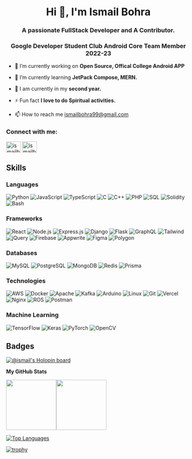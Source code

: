 <h1 align="center">Hi 👋, I'm Ismail Bohra</h1>
<h3 align="center">A passionate FullStack Developer and A Contributor.</h3>
<h3 align="center">Google Developer Student Club Android Core Team Member 2022-23</h3>
 
- 🔭 I’m currently working on **Open Source, Offical College Android APP**

- 🌱 I’m currently learning **JetPack Compose, MERN.**

- 🏫 I am currently in my **second year.**

- ⚡ Fun fact **I love to do Spiritual activities.**

- 📫 How to reach me ismailbohra99@gmail.com

<h3 align="left">Connect with me:</h3>
<p align="left">
<a href="https://linkedin.com/in/ismail-bohra-2387641b9" target="blank"><img align="center" src="https://raw.githubusercontent.com/rahuldkjain/github-profile-readme-generator/master/src/images/icons/Social/linked-in-alt.svg" alt="ismailbohra" height="30" width="40" /></a>
<a href="https://instagram.com/ismail_bohra7112" target="blank"><img align="center" src="https://raw.githubusercontent.com/rahuldkjain/github-profile-readme-generator/master/src/images/icons/Social/instagram.svg" alt="ismailbohra" height="30" width="40" /></a>
</p>

## Skills

### Languages

![Python](https://img.shields.io/badge/-Python-000?&logo=Python)
![JavaScript](https://img.shields.io/badge/-JavaScript-000?&logo=JavaScript)
![TypeScript](https://img.shields.io/badge/-TypeScript-000?&logo=TypeScript)
![C](https://img.shields.io/badge/-C-000?&logo=C)
![C++](https://img.shields.io/badge/-C++-000?&logo=c%2b%2b&logoColor=00599C)
![PHP](https://img.shields.io/badge/-PHP-000?&logo=PHP)
![SQL](https://img.shields.io/badge/-SQL-000?&logo=MySQL)
![Solidity](https://img.shields.io/badge/-Solidity-000?&logo=Solidity)
![Bash](https://img.shields.io/badge/-Bash-000?&logo=Shell)

### Frameworks

![React](https://img.shields.io/badge/-React-000?&logo=React)
![Node.js](https://img.shields.io/badge/-Node.js-000?&logo=node.js)
![Express.js](https://img.shields.io/badge/-ExpressJS-000?&logo=Express)
![Django](https://img.shields.io/badge/-Django-000?&logo=Django)
![Flask](https://img.shields.io/badge/-Flask-000?&logo=Flask)
![GraphQL](https://img.shields.io/badge/-GraphQL-000?&logo=GraphQL)
![Tailwind](https://img.shields.io/badge/-Tailwind-000?&logo=TailwindCSS)
![jQuery](https://img.shields.io/badge/-jQuery-000?&logo=jQuery)
![Firebase](https://img.shields.io/badge/-Firebase-000?&logo=Firebase)
![Appwrite](https://img.shields.io/badge/-Appwrite-000?&logo=Appwrite)
![Figma](https://img.shields.io/badge/-Figma-000?&logo=Figma)
![Polygon](https://img.shields.io/badge/-Polygon-000?&logo=Polygon)


### Databases

![MySQL](https://img.shields.io/badge/-MySQL-000?&logo=mysql)
![PostgreSQL](https://img.shields.io/badge/-PostgreSQL-000?&logo=PostgreSQL)
![MongoDB](https://img.shields.io/badge/-MongoDB-000?&logo=MongoDB)
![Redis](https://img.shields.io/badge/-Redis-000?&logo=Redis)
![Prisma](https://img.shields.io/badge/-Prisma-000?&logo=Prisma)


### Technologies

![AWS](https://img.shields.io/badge/-AWS-000?&logo=Amazon-AWS&logoColor=F90)
![Docker](https://img.shields.io/badge/-Docker-000?&logo=Docker)
![Apache](https://img.shields.io/badge/-Apache-000?&logo=Apache)
![Kafka](https://img.shields.io/badge/-Kafka-000?&logo=ApacheKafka)
![Arduino](https://img.shields.io/badge/-Arduino-000?&logo=Arduino)
![Linux](https://img.shields.io/badge/-Linux-000?&logo=Linux)
![Git](https://img.shields.io/badge/-Git-000?&logo=Git)
![Vercel](https://img.shields.io/badge/-Vercel-000?&logo=Vercel)
![Nginx](https://img.shields.io/badge/-Nginx-000?&logo=Nginx)
![ROS](https://img.shields.io/badge/-ROS-000?&logo=ROS)
![Postman](https://img.shields.io/badge/-Postman-000?&logo=Postman)


### Machine Learning

![TensorFlow](https://img.shields.io/badge/-TensorFlow-000?&logo=TensorFlow)
![Keras](https://img.shields.io/badge/-Keras-000?&logo=Keras)
![PyTorch](https://img.shields.io/badge/-PyTorch-000?&logo=PyTorch)
![OpenCV](https://img.shields.io/badge/-ComputerVision-000?&logo=Opencv)

<!-- 
### Full Stack Projects

[![](https://img.shields.io/badge/-🧬%20My%20Website-000)](https://github.com/adamalston/v2)
[![](https://img.shields.io/badge/-🦠%20COVID‑19%20Dashboard-000)](https://github.com/adamalston/COVID-19-Dashboard)
[![](https://img.shields.io/badge/-📝%20Summarizer-000)](https://github.com/adamalston/Summarizer)
[![](https://img.shields.io/badge/-🔬%20Overwatch-000)](https://github.com/adamalston/overwatch)
[![](https://img.shields.io/badge/-🛰%20KubeSat-000)](https://github.com/adamalston/kubesat)
[![](https://img.shields.io/badge/-🔊%20Voice%20Poker-000)](https://github.com/adamalston/Poker)
[![](https://img.shields.io/badge/-🗺%20PokémonGo%20Map-000)](https://github.com/adamalston/PokemonGo-Map)
-->

## Badges
[![@ismail's Holopin board](https://holopin.me/ismailbohra7112)](https://holopin.io/@ismailbohra7112)

<b>My GitHub Stats</b>

<a href="https://www.adamalston.com/"><img height="137px" src="https://github-readme-stats.vercel.app/api?username=ismailbohra&hide_title=true&hide_border=true&show_icons=true&include_all_commits=true&count_private=true&line_height=21&text_color=000&icon_color=000&bg_color=F5F5F5&theme=graywhite" /><!-- wi*quL3fcV --><img height="137px" src="https://github-readme-stats.vercel.app/api/top-langs/?username=ismailbohra&hide=html&hide_title=true&hide_border=true&layout=compact&langs_count=6&exclude_repo=comp426,Redventures-Movie-Quotes&text_color=000&icon_color=fff&bg_color=F5F5F5&theme=graywhite" /></a>


<a href="https://github.com/ismailbohra" align="left"><img src="https://github-readme-stats.vercel.app/api/top-langs/?username=ismailbohra&langs_count=10&title_color=0891b2&text_color=ffffff&icon_color=0891b2&bg_color=1c1917&hide_border=true&locale=en&custom_title=Top%20%Languages" alt="Top Languages" /></a>


[![trophy](https://github-profile-trophy.vercel.app/?username=ismailbohra&theme=onedark)](https://github.com/ryo-ma/github-profile-trophy)

<br>
<p align="center">
<!--
  <img height="150em" src="https://github-readme-stats.vercel.app/api?username=ismailbohra&show_icons=true&theme=bear&count_private=true" alt="JayB's github stats" />
  <img height="150em" src="https://github-readme-stats.vercel.app/api/top-langs/?username=ismailbohra&theme=bear&layout=compact" alt="JayB's github top languages" />
  -->
</p>
  <br>
  <br>
